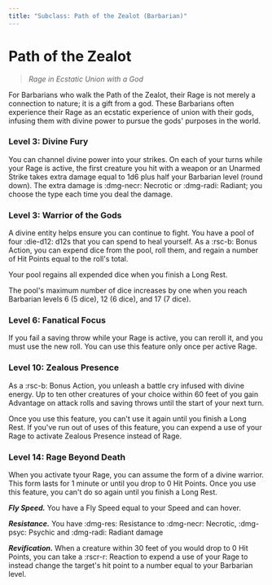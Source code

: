 ```yaml
---
title: "Subclass: Path of the Zealot (Barbarian)"
---
```


<p style="display:none">
Rage in Ecstatic Union with a God
</p>

# Path of the Zealot

> *Rage in Ecstatic Union with a God*

For Barbarians who walk the Path of the Zealot, their Rage is not merely a connection to nature; it is a gift from a god. These Barbarians often experience their Rage as an ecstatic experience of union with their gods, infusing them with divine power to pursue the gods' purposes in the world.

### Level 3: Divine Fury

You can channel divine power into your strikes. On each of your turns while your Rage is active, the first creature you hit with a weapon or an Unarmed Strike takes extra damage equal to 1d6 plus half your Barbarian level (round down). The extra damage is :dmg-necr: Necrotic or :dmg-radi: Radiant; you choose the type each time you deal the damage.

### Level 3: Warrior of the Gods

A divine entity helps ensure you can continue to fight. You have a pool of four :die-d12: d12s that you can spend to heal yourself. As a :rsc-b: Bonus Action, you can expend dice from the pool, roll them, and regain a number of Hit Points equal to the roll's total.

Your pool regains all expended dice when you finish a Long Rest.

The pool's maximum number of dice increases by one when you reach Barbarian levels 6 (5 dice), 12 (6 dice), and 17 (7 dice).

### Level 6: Fanatical Focus

If you fail a saving throw while your Rage is active, you can reroll it, and you must use the new roll. You can use this feature only once per active Rage.

### Level 10: Zealous Presence

As a :rsc-b: Bonus Action, you unleash a battle cry infused with divine energy. Up to ten other creatures of your choice within 60 feet of you gain Advantage on attack rolls and saving throws until the start of your next turn.

Once you use this feature, you can't use it again until you finish a Long Rest. If you've run out of uses of this feature, you can expend a use of your Rage to activate Zealous Presence instead of Rage.

### Level 14: Rage Beyond Death

When you activate tyour Rage, you can assume the form of a divine warrior. This form lasts for 1 minute or until you drop to 0 Hit Points. Once you use this feature, you can't do so again until you finish a Long Rest.

***Fly Speed.*** You have a Fly Speed equal to your Speed and can hover.

***Resistance.*** You have :dmg-res: Resistance to :dmg-necr: Necrotic, :dmg-psyc: Psychic and :dmg-radi: Radiant damage

***Revification.*** When a creature within 30 feet of you would drop to 0 Hit Points, you can take a :rscr-r: Reaction to expend a use of your Rage to instead change the target's hit point to a number equal to your Barbarian level.


